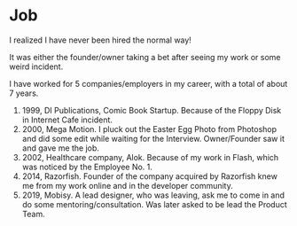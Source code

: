 # Job

I realized I have never been hired the normal way!

It was either the founder/owner taking a bet after seeing my work or some weird incident.

I have worked for 5 companies/employers in my career, with a total of about 7 years.

1. 1999, DI Publications, Comic Book Startup. Because of the Floppy Disk in Internet Cafe incident.
2. 2000, Mega Motion. I pluck out the Easter Egg Photo from Photoshop and did some edit while waiting for the Interview. Owner/Founder saw it and gave me the job.
3. 2002, Healthcare company, Alok. Because of my work in Flash, which was noticed by the Employee No. 1.
4. 2014, Razorfish. Founder of the company acquired by Razorfish knew me from my work online and in the developer community.
5. 2019, Mobisy. A lead designer, who was leaving, ask me to come in and do some mentoring/consultation. Was later asked to be lead the Product Team.